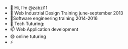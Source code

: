 - 👋 Hi, I’m @zabzi11
- 👀 Web Industrial Design Training june-september 2013
- 🌱Software engineering training 2014-2016
- 💞️ Tech Tuturing:
- 📫 Web Application development
- 😄 online tuturing
- ⚡ 

<!---
zabzi11/zabzi11 is a ✨ special ✨ repository because its `README.md` (this file) appears on your GitHub profile.
You can click the Preview link to take a look at your changes.
--->
